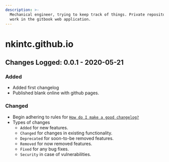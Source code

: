 ```yaml
---
description: >-
  Mechanical engineer, trying to keep track of things. Private repository to
  work in the gitbook web application.
---
```


# nkintc.github.io



## Changes Logged: 0.0.1 - 2020-05-21

### Added

* Added first changelog 
* Published blank online with github pages.

### Changed

* Begin adhering to rules  for [`How do I make a good changelog?`](https://keepachangelog.com/en/1.0.0/%20)
* Types of changes
  * `Added` for new features.
  * `Changed` for changes in existing functionality.
  * `Deprecated` for soon-to-be removed features.
  * `Removed` for now removed features.
  * `Fixed` for any bug fixes.
  * `Security` in case of vulnerabilities.



